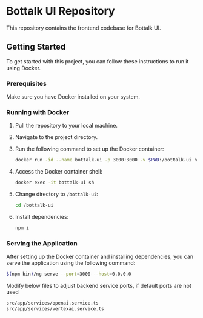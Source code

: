 # Bottalk UI Repository

This repository contains the frontend codebase for Bottalk UI.

## Getting Started

To get started with this project, you can follow these instructions to run it using Docker.

### Prerequisites

Make sure you have Docker installed on your system.

### Running with Docker

1. Pull the repository to your local machine.
2. Navigate to the project directory.
3. Run the following command to set up the Docker container:

    ```bash
    docker run -id --name bottalk-ui -p 3000:3000 -v $PWD:/bottalk-ui node:14-alpine
    ```

4. Access the Docker container shell:

    ```bash
    docker exec -it bottalk-ui sh
    ```

5. Change directory to `/bottalk-ui`:

    ```bash
    cd /bottalk-ui
    ```

6. Install dependencies:

    ```bash
    npm i
    ```

### Serving the Application

After setting up the Docker container and installing dependencies, you can serve the application using the following command:

```bash
$(npm bin)/ng serve --port=3000 --host=0.0.0.0
```

Modify below files to adjust backend service ports, if default ports are not used

```bash
src/app/services/openai.service.ts
src/app/services/vertexai.service.ts
```